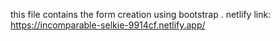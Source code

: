this file contains the form creation using bootstrap .
netlify link: https://incomparable-selkie-9914cf.netlify.app/
